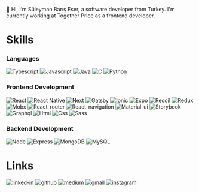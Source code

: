 👋 Hi, I’m Süleyman Barış Eser, a software developer from Turkey. I'm currently working at Together Price as a frontend developer.

# Skills

### Languages
![Typescript](https://img.shields.io/badge/TypeScript-3178C6?style=for-the-badge&logo=typescript&logoColor=white)
![Javascript](https://img.shields.io/badge/JavaScript-323330?style=for-the-badge&logo=javascript&logoColor=F7DF1E)
![Java](https://img.shields.io/badge/Java-red?style=for-the-badge&logo=java&logoColor=F7DF1E)
![C](https://img.shields.io/badge/C-FFFFFF?style=for-the-badge&logo=c&logoColor=A8B9CC)
![Python](https://img.shields.io/badge/Python-3776AB?style=for-the-badge&logo=python&logoColor=white)

### Frontend Development
![React](https://img.shields.io/badge/React-20232A?style=for-the-badge&logo=react&logoColor=61DAFB)
![React Native](https://img.shields.io/badge/React_Native-282C34?style=for-the-badge&logo=react&logoColor=61DAFB)
![Next](https://img.shields.io/badge/Next-000000?style=for-the-badge&logo=nextdotjs&logoColor=FFFFFF)
![Gatsby](https://img.shields.io/badge/Gatsby-571D90?style=for-the-badge&logo=gatsby&logoColor=FFFFFF)
![Ionic](https://img.shields.io/badge/Ionic-FFFFFF?style=for-the-badge&logo=ionic&logoColor=blue)
![Expo](https://img.shields.io/badge/Expo-FFFFFF?style=for-the-badge&logo=expo&logoColor=black)
![Recoil](https://img.shields.io/badge/Recoil-3578E5?style=for-the-badge&logoColor=white)
![Redux](https://img.shields.io/badge/Redux-593D88?style=for-the-badge&logo=redux&logoColor=white)
![Mobx](https://img.shields.io/badge/MobX-orange?style=for-the-badge&logo=mobx&logoColor=white)
![React-router](https://img.shields.io/badge/React_Router-CA4245?style=for-the-badge&logo=react-router&logoColor=white)
![React-navigation](https://img.shields.io/badge/React_Navigation-644EA6?style=for-the-badge)
![Material-ui](https://img.shields.io/badge/Material_UI-0081CB?style=for-the-badge&logo=mui&logoColor=white)
![Storybook](https://img.shields.io/badge/storybook-FF4785?style=for-the-badge&logo=storybook&logoColor=white)
![Graphql](https://img.shields.io/badge/GraphQL-E434AA?style=for-the-badge&logo=graphql&logoColor=white)
![Html](https://img.shields.io/badge/HTML5-E34F26?style=for-the-badge&logo=html5&logoColor=white)
![Css](https://img.shields.io/badge/CSS3-1572B6?style=for-the-badge&logo=css3&logoColor=white)
![Sass](https://img.shields.io/badge/SASS-CC6699?style=for-the-badge&logo=sass&logoColor=white)

### Backend Development
![Node](https://img.shields.io/badge/Node-339933?style=for-the-badge&logo=nodedotjs&logoColor=FFFFFF)
![Express](https://img.shields.io/badge/Express-FFFFFF?style=for-the-badge&logo=express&logoColor=000000)
![MongoDB](https://img.shields.io/badge/MongoDB-47A248?style=for-the-badge&logo=mongodb&logoColor=FFFFFF)
![MySQL](https://img.shields.io/badge/MySQL-4479A1?style=for-the-badge&logo=mysql&logoColor=FFFFFF)

# Links
[![linked-in](https://img.shields.io/badge/LinkedIn-0077B5?style=for-the-badge&logo=LinkedIn&logoColor=white)]([https://www.linkedin.com/in/tapajyoti-bose/](https://www.linkedin.com/in/suleymanbariseser))
[![github](https://img.shields.io/badge/GitHub-000000?style=for-the-badge&logo=GitHub&logoColor=white)](https://github.com/suleymanbariseser)
[![medium](https://img.shields.io/badge/medium-000000?style=for-the-badge&logo=medium&logoColor=white)]([https://tapajyoti-bose.medium.com/](https://medium.com/@suleymanbariseser))
[![gmail](https://img.shields.io/badge/Gmail-D14836?style=for-the-badge&logo=Gmail&logoColor=white)](mailto:suleymanbariseser@gmail.com)
[![instagram](https://img.shields.io/badge/Instagram-E4405F?style=for-the-badge&logo=instagram&logoColor=white)]([https://www.instagram.com/tapajyotib/](https://www.instagram.com/suleymanbariseser/))
